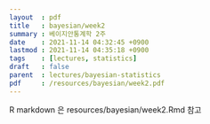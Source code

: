 ```yaml
---
layout  : pdf
title   : bayesian/week2
summary : 베이지안통계학 2주
date    : 2021-11-14 04:32:45 +0900
lastmod : 2021-11-14 04:35:18 +0900
tags    : [lectures, statistics]
draft   : false
parent  : lectures/bayesian-statistics
pdf     : /resources/bayesian/week2.pdf
---
```


R markdown 은 resources/bayesian/week2.Rmd 참고
